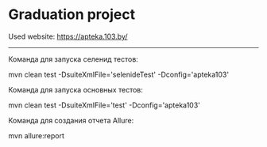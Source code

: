# Graduation project

Used website: https://apteka.103.by/
************************************

Команда для запуска селенид тестов:

mvn clean test -DsuiteXmlFile='selenideTest' -Dconfig='apteka103'

Команда для запуска основных тестов:

mvn clean test -DsuiteXmlFile='test' -Dconfig='apteka103'

Команда для создания отчета Allure:

mvn allure:report


